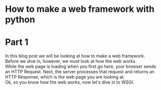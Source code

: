 # How to make a web framework with python
# Part 1

In this blog post we will be looking at how to make a web framework.  
Before we dive in, however, we must look at how the web works.  
While the web page is loading when you first go here, your browser sends an HTTP Request. Next, the server 
processes that request and returns an HTTP Response, which is the web page you are looking at.  
Ok, so you know how the web works, now let's dive in to WSGI.
